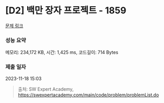 # [D2] 백만 장자 프로젝트 - 1859 

[문제 링크](https://swexpertacademy.com/main/code/problem/problemDetail.do?contestProbId=AV5LrsUaDxcDFAXc) 

### 성능 요약

메모리: 234,172 KB, 시간: 1,425 ms, 코드길이: 714 Bytes

### 제출 일자

2023-11-18 15:03



> 출처: SW Expert Academy, https://swexpertacademy.com/main/code/problem/problemList.do